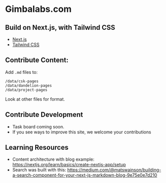 # Gimbalabs.com

## Build on Next.js, with Tailwind CSS
- [Next.js](https://nextjs.org/)
- [Tailwind CSS](https://tailwindcss.com/)

## Contribute Content:
Add `.md` files to:
```
/data/csk-pages
/data/dandelion-pages
/data/project-pages
```
Look at other files for format.

## Contribute Development
- Task board coming soon.
- If you see ways to improve this site, we welcome your contributions

## Learning Resources
- Content architecture with blog example: https://nextjs.org/learn/basics/create-nextjs-app/setup
- Search was built with this: https://medium.com/@matswainson/building-a-search-component-for-your-next-js-markdown-blog-9e75e0e7d210